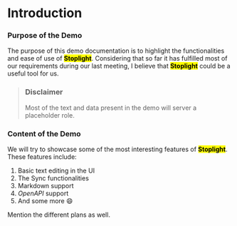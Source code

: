 # Introduction

### Purpose of the Demo <a href="#purpose-of-the-demo" id="purpose-of-the-demo"></a>

The purpose of this demo documentation is to highlight the functionalities and ease of use of <mark >**Stoplight**</mark>. Considering that so far it has fulfilled most of our requirements during our last meeting, I believe that <mark>**Stoplight**</mark> could be a useful tool for us. 

> ### Disclaimer
>
>Most of the text and data present in the demo will server a placeholder role.

### Content of the Demo <a href="#content-of-the-demo" id="content-of-the-demo"></a>

We will try to showcase some of the most interesting features of <mark>**Stoplight**</mark>. These features include:

1. Basic text editing in the UI
2. The Sync functionalities
3. Markdown support
4. _OpenAPI_ support
5. And some more 😄​

Mention the different plans as well.

